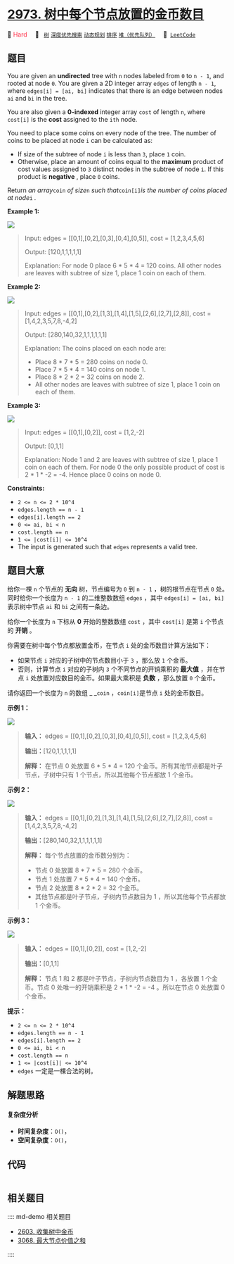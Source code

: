 # [2973. 树中每个节点放置的金币数目](https://leetcode.com/problems/find-number-of-coins-to-place-in-tree-nodes)

🔴 <font color=#ff334b>Hard</font>&emsp; 🔖&ensp; [`树`](/leetcode/outline/tag/tree.md) [`深度优先搜索`](/leetcode/outline/tag/depth-first-search.md) [`动态规划`](/leetcode/outline/tag/dynamic-programming.md) [`排序`](/leetcode/outline/tag/sorting.md) [`堆（优先队列）`](/leetcode/outline/tag/heap-priority-queue.md)&emsp; 🔗&ensp;[`LeetCode`](https://leetcode.com/problems/find-number-of-coins-to-place-in-tree-nodes)


## 题目

You are given an **undirected** tree with `n` nodes labeled from `0` to `n -
1`, and rooted at node `0`. You are given a 2D integer array `edges` of length
`n - 1`, where `edges[i] = [ai, bi]` indicates that there is an edge between
nodes `ai` and `bi` in the tree.

You are also given a **0-indexed** integer array `cost` of length `n`, where
`cost[i]` is the **cost** assigned to the `ith` node.

You need to place some coins on every node of the tree. The number of coins to
be placed at node `i` can be calculated as:

  * If size of the subtree of node `i` is less than `3`, place `1` coin.
  * Otherwise, place an amount of coins equal to the **maximum** product of cost values assigned to `3` distinct nodes in the subtree of node `i`. If this product is **negative** , place `0` coins.

Return _an array_`coin` _of size_`n` _such that_`coin[i]`_is the number of
coins placed at node_`i` _._



**Example 1:**

![](https://assets.leetcode.com/uploads/2023/11/09/screenshot-2023-11-10-012641.png)

> Input: edges = [[0,1],[0,2],[0,3],[0,4],[0,5]], cost = [1,2,3,4,5,6]
> 
> Output: [120,1,1,1,1,1]
> 
> Explanation: For node 0 place 6 * 5 * 4 = 120 coins. All other nodes are leaves with subtree of size 1, place 1 coin on each of them.

**Example 2:**

![](https://assets.leetcode.com/uploads/2023/11/09/screenshot-2023-11-10-012614.png)

> Input: edges = [[0,1],[0,2],[1,3],[1,4],[1,5],[2,6],[2,7],[2,8]], cost = [1,4,2,3,5,7,8,-4,2]
> 
> Output: [280,140,32,1,1,1,1,1,1]
> 
> Explanation: The coins placed on each node are:
> - Place 8 * 7 * 5 = 280 coins on node 0.
> - Place 7 * 5 * 4 = 140 coins on node 1.
> - Place 8 * 2 * 2 = 32 coins on node 2.
> - All other nodes are leaves with subtree of size 1, place 1 coin on each of them.

**Example 3:**

![](https://assets.leetcode.com/uploads/2023/11/09/screenshot-2023-11-10-012513.png)

> Input: edges = [[0,1],[0,2]], cost = [1,2,-2]
> 
> Output: [0,1,1]
> 
> Explanation: Node 1 and 2 are leaves with subtree of size 1, place 1 coin on each of them. For node 0 the only possible product of cost is 2 * 1 * -2 = -4. Hence place 0 coins on node 0.

**Constraints:**

  * `2 <= n <= 2 * 10^4`
  * `edges.length == n - 1`
  * `edges[i].length == 2`
  * `0 <= ai, bi < n`
  * `cost.length == n`
  * `1 <= |cost[i]| <= 10^4`
  * The input is generated such that `edges` represents a valid tree.


## 题目大意

给你一棵 `n` 个节点的 **无向**  树，节点编号为 `0` 到 `n - 1` ，树的根节点在节点 `0` 处。同时给你一个长度为 `n - 1`
的二维整数数组 `edges` ，其中 `edges[i] = [ai, bi]` 表示树中节点 `ai` 和 `bi` 之间有一条边。

给你一个长度为 `n` 下标从 **0**  开始的整数数组 `cost` ，其中 `cost[i]` 是第 `i` 个节点的 **开销**  。

你需要在树中每个节点都放置金币，在节点 `i` 处的金币数目计算方法如下：

  * 如果节点 `i` 对应的子树中的节点数目小于 `3` ，那么放 `1` 个金币。
  * 否则，计算节点 `i` 对应的子树内 `3` 个不同节点的开销乘积的 **最大值** ，并在节点 `i` 处放置对应数目的金币。如果最大乘积是 **负数**  ，那么放置 `0` 个金币。

请你返回一个长度为 `n` 的数组 _ _`coin` ，`coin[i]`是节点 `i` 处的金币数目。



**示例 1：**

![](https://assets.leetcode.com/uploads/2023/11/09/screenshot-2023-11-10-012641.png)

> 
> 
> 
> 
> 
> **输入：** edges = [[0,1],[0,2],[0,3],[0,4],[0,5]], cost = [1,2,3,4,5,6]
> 
> **输出：**[120,1,1,1,1,1]
> 
> **解释：** 在节点 0 处放置 6 * 5 * 4 = 120 个金币。所有其他节点都是叶子节点，子树中只有 1 个节点，所以其他每个节点都放 1 个金币。
> 
> 

**示例 2：**

![](https://assets.leetcode.com/uploads/2023/11/09/screenshot-2023-11-10-012614.png)

> 
> 
> 
> 
> 
> **输入：** edges = [[0,1],[0,2],[1,3],[1,4],[1,5],[2,6],[2,7],[2,8]], cost = [1,4,2,3,5,7,8,-4,2]
> 
> **输出：**[280,140,32,1,1,1,1,1,1]
> 
> **解释：** 每个节点放置的金币数分别为：
> - 节点 0 处放置 8 * 7 * 5 = 280 个金币。
> - 节点 1 处放置 7 * 5 * 4 = 140 个金币。
> - 节点 2 处放置 8 * 2 * 2 = 32 个金币。
> - 其他节点都是叶子节点，子树内节点数目为 1 ，所以其他每个节点都放 1 个金币。
> 
> 

**示例 3：**

![](https://assets.leetcode.com/uploads/2023/11/09/screenshot-2023-11-10-012513.png)

> 
> 
> 
> 
> 
> **输入：** edges = [[0,1],[0,2]], cost = [1,2,-2]
> 
> **输出：**[0,1,1]
> 
> **解释：** 节点 1 和 2 都是叶子节点，子树内节点数目为 1 ，各放置 1 个金币。节点 0 处唯一的开销乘积是 2 * 1 * -2 = -4 。所以在节点 0 处放置 0 个金币。
> 
> 



**提示：**

  * `2 <= n <= 2 * 10^4`
  * `edges.length == n - 1`
  * `edges[i].length == 2`
  * `0 <= ai, bi < n`
  * `cost.length == n`
  * `1 <= |cost[i]| <= 10^4`
  * `edges` 一定是一棵合法的树。


## 解题思路

#### 复杂度分析

- **时间复杂度**：`O()`，
- **空间复杂度**：`O()`，

## 代码

```javascript

```

## 相关题目

:::: md-demo 相关题目
- [2603. 收集树中金币](https://leetcode.com/problems/collect-coins-in-a-tree)
- [3068. 最大节点价值之和](https://leetcode.com/problems/find-the-maximum-sum-of-node-values)

::::
